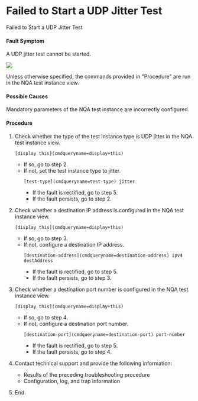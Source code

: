 Failed to Start a UDP Jitter Test
=================================

Failed to Start a UDP Jitter Test

#### Fault Symptom

A UDP jitter test cannot be started.

![](../public_sys-resources/note_3.0-en-us.png) 

Unless otherwise specified, the commands provided in "Procedure" are run in the NQA test instance view.



#### Possible Causes

Mandatory parameters of the NQA test instance are incorrectly configured.


#### Procedure

1. Check whether the type of the test instance type is UDP jitter in the NQA test instance view.
   
   
   ```
   [display this](cmdqueryname=display+this)
   ```
   
   
   * If so, go to step 2.
   * If not, set the test instance type to jitter.
     ```
     [test-type](cmdqueryname=test-type) jitter
     ```
     + If the fault is rectified, go to step 5.
     + If the fault persists, go to step 2.
2. Check whether a destination IP address is configured in the NQA test instance view.
   
   
   ```
   [display this](cmdqueryname=display+this)
   ```
   
   
   * If so, go to step 3.
   * If not, configure a destination IP address.
     ```
     [destination-address](cmdqueryname=destination-address) ipv4 destAddress
     ```
     + If the fault is rectified, go to step 5.
     + If the fault persists, go to step 3.
3. Check whether a destination port number is configured in the NQA test instance view.
   
   
   ```
   [display this](cmdqueryname=display+this)
   ```
   
   
   * If so, go to step 4.
   * If not, configure a destination port number.
     ```
     [destination-port](cmdqueryname=destination-port) port-number
     ```
     + If the fault is rectified, go to step 5.
     + If the fault persists, go to step 4.
4. Contact technical support and provide the following information:
   
   
   * Results of the preceding troubleshooting procedure
   * Configuration, log, and trap information
5. End.